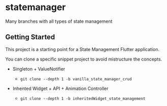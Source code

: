 # statemanager

Many branches with all types of state management 

## Getting Started

This project is a starting point for a State Management Flutter application.

You can clone a specific snippet project to avoid mistructure the concepts.

-  Singleton + ValueNotifier

    - `git clone --depth 1 -b vanilla_state_manager_crud `


- Inhented Widget + API + Animation Controller

    - `git clone --depth 1 -b inheritedWidget_state_management`
